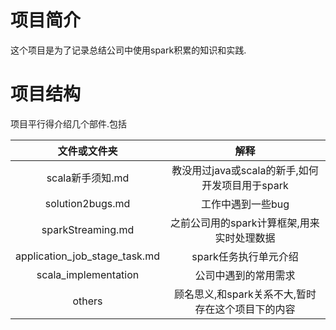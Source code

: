 # 项目简介
这个项目是为了记录总结公司中使用spark积累的知识和实践.  

# 项目结构
项目平行得介绍几个部件.包括

| 文件或文件夹 |  解释 |
| :----:  | :----:  | 
| scala新手须知.md | 教没用过java或scala的新手,如何开发项目用于spark | 
| solution2bugs.md | 工作中遇到一些bug |
| sparkStreaming.md | 之前公司用的spark计算框架,用来实时处理数据 | 
| application_job_stage_task.md | spark任务执行单元介绍 |
| scala_implementation | 公司中遇到的常用需求|
| others | 顾名思义,和spark关系不大,暂时存在这个项目下的内容 | 